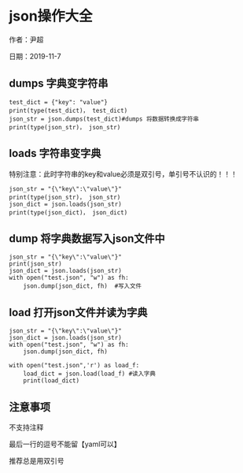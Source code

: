 # json操作大全

作者：尹超

日期：2019-11-7


## dumps 字典变字符串

```
test_dict = {"key": "value"}
print(type(test_dict)， test_dict)
json_str = json.dumps(test_dict)#dumps 将数据转换成字符串
print(type(json_str)， json_str)
```

## loads 字符串变字典

特别注意：此时字符串的key和value必须是双引号，单引号不认识的！！！

```
json_str = "{\"key\":\"value\"}"
print(type(json_str)， json_str)
json_dict = json.loads(json_str)
print(type(json_dict)， json_dict)
```

## dump 将字典数据写入json文件中

    json_str = "{\"key\":\"value\"}"
    print(json_str)
    json_dict = json.loads(json_str)
    with open("test.json", "w") as fh:
        json.dump(json_dict, fh)  #写入文件
## load 打开json文件并读为字典

```
json_str = "{\"key\":\"value\"}"
json_dict = json.loads(json_str)
with open("test.json", "w") as fh:
	json.dump(json_dict, fh)
	
with open("test.json",'r') as load_f: 
    load_dict = json.load(load_f) #读入字典
    print(load_dict)
```

## 注意事项

不支持注释

最后一行的逗号不能留【yaml可以】

推荐总是用双引号
